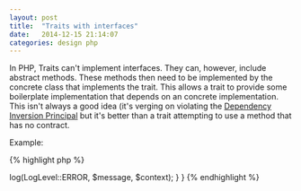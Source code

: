 ```yaml
---
layout: post
title:  "Traits with interfaces"
date:   2014-12-15 21:14:07
categories: design php
---
```


In PHP, Traits can't implement interfaces. They can, however, include abstract methods. These methods then need to be implemented by the concrete class that implements the trait. This allows a trait to provide some boilerplate implementation that depends on an concrete implementation. This isn't always a good idea (it's verging on violating the [Dependency Inversion Principal](http://en.wikipedia.org/wiki/Dependency_inversion_principle) but it's better than a trait attempting to use a method that has no contract.

Example:

{% highlight php %}
<?php
trait LoggerTrait
{
    abstract public function log($level, $message, array $context = array());
    
    public function error($message, array $context = array())
    {
        $this->log(LogLevel::ERROR, $message, $context);
    } 
}
{% endhighlight %}
